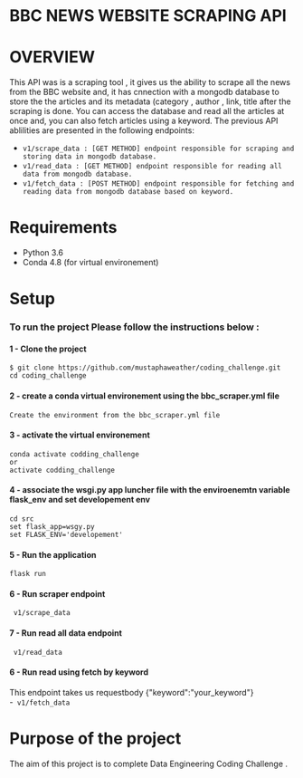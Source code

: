 # BBC NEWS WEBSITE SCRAPING API

# OVERVIEW
This API was is a scraping tool , it gives us the ability to scrape all the news from the BBC website and, it has cnnection with a mongodb database to store the the articles and its metadata (category , author , link, title after the scraping is done.
You can access the database and read all the articles at once and, you can also fetch articles using a keyword.
The previous API ablilities are presented in the following endpoints:
- ```v1/scrape_data : [GET METHOD] endpoint responsible for scraping and storing data in mongodb database.```
- ```v1/read_data : [GET METHOD] endpoint responsible for reading all data from mongodb database.```
- ```v1/fetch_data : [POST METHOD] endpoint responsible for fetching and reading data from mongodb database based on keyword.```

# Requirements
* Python 3.6
* Conda 4.8 (for virtual environement)

# Setup
### To run the project Please follow the instructions below :</br>
#### 1 - Clone the project
```
$ git clone https://github.com/mustaphaweather/coding_challenge.git
cd coding_challenge
```

#### 2 - create a conda virtual environement using the bbc_scraper.yml file 
```
Create the environment from the bbc_scraper.yml file
```

#### 3 - activate the virtual environement
```
conda activate codding_challenge
or
activate codding_challenge
```

#### 4 - associate the wsgi.py app luncher file with the enviroenemtn variable flask_env and set developement env
```
cd src
set flask_app=wsgy.py
set FLASK_ENV='developement'
```

#### 5 - Run the application
```
flask run
```

#### 6 - Run scraper endpoint
``` v1/scrape_data```

#### 7 - Run read all data endpoint
``` v1/read_data```

#### 6 - Run read using fetch by keyword
This endpoint takes us requestbody {"keyword":"your_keyword"} </br>
-``` v1/fetch_data```



# Purpose of the project
The aim of this project is to complete Data Engineering Coding Challenge .


